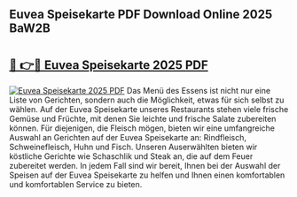 ## Euvea Speisekarte PDF Download Online 2025 BaW2B

# <h2><a href="http://gc5oubb.nevu.top/?p=Euvea+Speisekarte">🔗 👉🔴 Euvea Speisekarte 2025 PDF</a></h2>

[![Euvea Speisekarte 2025 PDF](https://i.imgur.com/dBaPXMq.png)](http://gc5oubb.nevu.top/?p=Euvea+Speisekarte)
Das Menü des Essens ist nicht nur eine Liste von Gerichten, sondern auch die Möglichkeit, etwas für sich selbst zu wählen. Auf der Euvea Speisekarte unseres Restaurants stehen viele frische Gemüse und Früchte, mit denen Sie leichte und frische Salate zubereiten können. Für diejenigen, die Fleisch mögen, bieten wir eine umfangreiche Auswahl an Gerichten auf der Euvea Speisekarte an: Rindfleisch, Schweinefleisch, Huhn und Fisch. Unseren Auserwählten bieten wir köstliche Gerichte wie Schaschlik und Steak an, die auf dem Feuer zubereitet werden. In jedem Fall sind wir bereit, Ihnen bei der Auswahl der Speisen auf der Euvea Speisekarte zu helfen und Ihnen einen komfortablen und komfortablen Service zu bieten.
